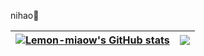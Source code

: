 nihao🤗

| <a href="https://github.com/anuraghazra/github-readme-stats"><img align="center" src="https://github-readme-stats.vercel.app/api?username=Lemon-miaow&include_all_commits=true&hide=stars&show_icons=true&count_private=true&hide_border=true&rank_icon=github" alt="Lemon-miaow's GitHub stats" /></a> | <a href="https://github.com/anuraghazra/github-readme-stats"><img align="center" src="https://github-readme-stats.vercel.app/api/top-langs/?username=Lemon-miaow&layout=compact&langs_count=9&size_weight=0.5&count_weight=0.5&hide_border=true&hide=javascript,html,ejs,css,stylus" /></a> |
| ------------- | ------------- |
